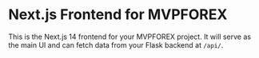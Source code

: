 # Next.js Frontend for MVPFOREX

This is the Next.js 14 frontend for your MVPFOREX project. It will serve as the main UI and can fetch data from your Flask backend at `/api/`.
